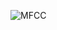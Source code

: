 


![MFCC](https://user-images.githubusercontent.com/58771064/98448633-71ca0800-2153-11eb-8c1f-b32898857aeb.png)
